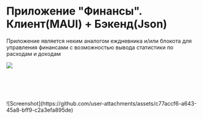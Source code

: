 <h1>Приложение "Финансы". Клиент(MAUI) + Бэкенд(Json)</h1>
<p>Приложение является неким аналогом еждневника и/или блокота для управления финансами с возможностью вывода статистики по расходам и доходам</p>
<div style="height: 100;">
  <img src="https://github.com/user-attachments/assets/0205848a-7809-45bd-a759-a9ae97d0bf4f"></img>
</div>  
![Screenshot](https://github.com/user-attachments/assets/c77accf6-a643-45a8-bff9-c2a3efa895de)
